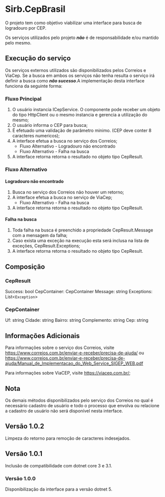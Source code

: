 # Sirb.CepBrasil

O projeto tem como objetivo viabilizar uma interface para busca de logradouro por CEP.

Os serviços utilizados pelo projeto ***não*** é de responsabilidade e/ou mantido pelo mesmo.

## Execução do serviço

Os serviços externos utilizados são disponibilizados pelos Correios e ViaCep. Se a busca em ambos os serviços não tenha resulta o serviço irá definir a busca como ***não sucesso***.A implementação desta interface funciona da seguinte forma:

### Fluxo Principal

1. O usuário instancia ICepService. O componente pode receber um objeto do tipo HttpClient ou o mesmo instancia e gerencia a utilização do mesmo;
1. O usuário informa o CEP para busca;
1. É efetuado uma validação de parâmetro minimo. (CEP deve conter 8 caracteres numericos);
1. A interface efetua a busca no serviço dos Correios;
    * Fluxo Alternativo - Logradouro não encontrado
    * Fluxo Alternativo - Falha na busca
1. A interface retorna retorna o resultado no objeto tipo CepResult.

### Fluxo Alternativo

#### Logradouro não encontrado

1. Busca no serviço dos Correios não houver um retorno;
1. A interface efetua a busca no serviço de ViaCep;
    * Fluxo Alternativo - Falha na busca
1. A interface retorna retorna o resultado no objeto tipo CepResult.

#### Falha na busca

1. Toda falha na busca é preenchido a propriedade CepResult.Message com a mensagem da falha;
1. Caso exista uma exceção na execução esta será inclusa na lista de exceções, CepResult.Exceptions;
1. A interface retorna retorna o resultado no objeto tipo CepResult.

## Composição

### CepResult

Success: bool
CepContainer: CepContainer
Message: string
Exceptions: List<`Exception`>

### CepContainer

Uf: string
Cidade: string
Bairro: string
Complemento: string
Cep: string

## Informações Adicionais

Para informações sobre o serviço dos Correios, visite https://www.correios.com.br/enviar-e-receber/precisa-de-ajuda/ ou https://www.correios.com.br/enviar-e-receber/precisa-de-ajuda/Manual_de_Implementacao_do_Web_Service_SIGEP_WEB.pdf

Para informações sobre ViaCEP, visite https://viacep.com.br/;

## Nota

Os demais métodos disponibilizados pelo serviço dos Correios no qual é necessário cadastro de usuário e todo o processo que envolva ou relacione a cadastro de usuário não será disponível nesta interface.

## Versão 1.0.2

Limpeza do retorno para remoção de caracteres indesejados.

## Versão 1.0.1

Inclusão de compatibilidade com dotnet core 3 e 3.1.

### Versão 1.0.0

Disponibilização da interface para a versão dotnet 5.